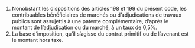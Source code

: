 1) Nonobstant les dispositions des articles 198 et 199 du présent code, les contribuables  bénéficiaires  de  marchés  ou  d’adjudications  de  travaux  publics  sont assujettis à une patente complémentaire, d’après le montant de l’adjudication ou du marché, à un taux de 0,5%.
2) La base d’imposition, qu’il s’agisse du  contrat primitif ou de l’avenant est le
montant hors taxe.